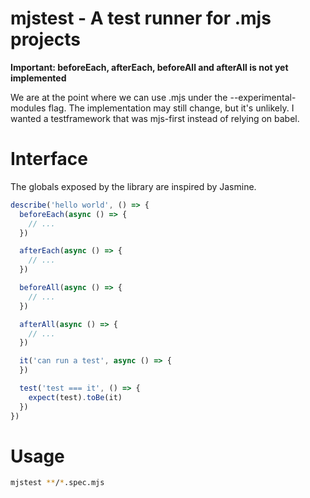 # mjstest - A test runner for .mjs projects

**Important: beforeEach, afterEach, beforeAll and afterAll is not yet implemented**

We are at the point where we can use .mjs under the --experimental-modules flag.
The implementation may still change, but it's unlikely. I wanted a testframework
that was mjs-first instead of relying on babel.

# Interface

The globals exposed by the library are inspired by Jasmine.

```javascript
describe('hello world', () => {
  beforeEach(async () => {
    // ...
  })

  afterEach(async () => {
    // ...
  })

  beforeAll(async () => {
    // ...
  })

  afterAll(async () => {
    // ...
  })

  it('can run a test', async () => {
  })

  test('test === it', () => {
    expect(test).toBe(it)
  })
})
```

# Usage

```bash
mjstest **/*.spec.mjs
```
